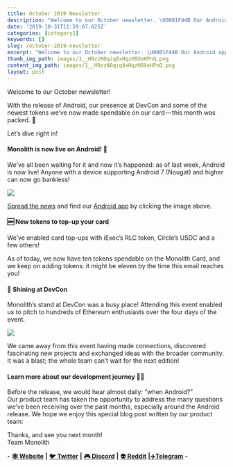 ```yaml
---
title: October 2019 Newsletter
description: "Welcome to our October newsletter. \U0001F44B Our Android app is now live, we've added new tokens to spend on the card & more!"
date: '2019-10-31T11:59:07.025Z'
categories: [category1]
keywords: []
slug: /october-2019-newsletter
excerpt: "Welcome to our October newsletter. \U0001F44B Our Android app is now live, we've added new tokens to spend on the card & more!"
thumb_img_path: images/1__H9zzN0qiq8xHqzH9XeHPnQ.png
content_img_path: images/1__H9zzN0qiq8xHqzH9XeHPnQ.png
layout: post
---
```



Welcome to our October newsletter!

With the release of Android, our presence at DevCon and some of the newest tokens we’ve now made spendable on our card — this month was packed. 💪

Let’s dive right in!

#### Monolith is now live on Android! 🤖

We’ve all been waiting for it and now it’s happened: as of last week, Android is now live! Anyone with a device supporting Android 7 (Nougat) and higher can now go bankless!

[![](https://cdn-images-1.medium.com/max/800/0*gVvCyupYp9QgOs9a.png)](https://monolith.app.link/L9Y2ePlwe1)

[Spread the news](https://ctt.ac/3h0Uf) and find our [Android app](https://monolith.app.link/L9Y2ePlwe1) by clicking the image above.

#### 🆕 New tokens to top-up your card

We’ve enabled card top-ups with iExec’s RLC token, Circle’s USDC and a few others!

As of today, we now have ten tokens spendable on the Monolith Card, and we keep on adding tokens: it might be eleven by the time this email reaches you!

#### 🌌 Shining at DevCon

Monolith’s stand at DevCon was a busy place! Attending this event enabled us to pitch to hundreds of Ethereum enthusiasts over the four days of the event.

![](images/0__8__T86dYKtDIqSUHM.jpg)

We came away from this event having made connections, discovered fascinating new projects and exchanged ideas with the broader community.  
It was a blast; the whole team can’t wait for the next edition!

#### Learn more about our development journey 👨‍💻

Before the release, we would hear almost daily: “when Android?”  
Our product team has taken the opportunity to address the many questions we’ve been receiving over the past months, especially around the Android release. We hope we enjoy this special blog post written by our product team:

Thanks, and see you next month!  
Team Monolith

**\-** [**🕸 Website**](https://monolith.xyz/) **|** [**🐦 Twitter**](https://twitter.com/monolith_web3) **|** [**🎮 Discord**](https://discord.gg/GN6gGEP) **|** [**👽 Reddit**](https://www.reddit.com/r/Monolith_Web3/) **|**[**✈️Telegram**](https://t.me/Monolith_Web3) **-**
